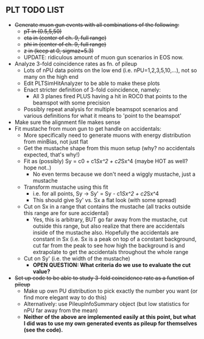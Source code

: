 ## PLT TODO LIST

+ ~~Generate muon gun events with all combinations of the following:~~
    + ~~pT in (0.5,5,50)~~
    + ~~eta in (center of ch. 9, full range)~~
    + ~~phi in (center of ch. 9, full range)~~
    + ~~z in (keep at 0, sigmaz=5.3)~~
    + UPDATE: ridiculous amount of muon gun scenarios in EOS now.
+ Analyze 3-fold coincidence rates as fn. of pileup
    + Lots of nPU data points on the low end (i.e. nPU=1,2,3,5,10,...), not so many on the high end
    + Edit PLTSimHitAnalyzer to be able to make these plots
    + Enact stricter definition of 3-fold coincidence, namely:
        + All 3 planes fired PLUS having a hit in ROC0 that points to the beamspot with some precision
    + Possibly repeat analysis for multiple beamspot scenarios and various definitions for what it means to 'point to the beamspot'
+ Make sure the alignment file makes sense
+ Fit mustache from muon gun to get handle on accidentals:
    + More specifically need to generate muons with energy distribution from minBias, not just flat
    + Get the mustache shape from this muon setup (why? no accidentals expected, that's why!)
    + Fit as (possibly) Sy = c0 + c1*Sx^2 + c2*Sx^4 (maybe HOT as well? hope not..)
        + No even terms because we don't need a wiggly mustache, just a mustache
    + Transform mustache using this fit
        + i.e. for all points, Sy -> Sy' = Sy - c1*Sx^2 + c2*Sx^4
        + This should give Sy' vs. Sx a flat look (with some spread)
    + Cut on Sx in a range that contains the mustache (all tracks outside this range are for sure accidental)
        + Yes, this is arbitrary, BUT go far away from the mustache, cut outside this range, but also realize that there are accidentals inside of the mustache also.  Hopefully the accidentals are constant in Sx (i.e. Sx is a peak on top of a constant background, cut far from the peak to see how high the background is and extrapolate to get the accidentals throughout the whole range   
    + Cut on Sy' (i.e. the width of the mustache)
        + **OPEN QUESTION: What criteria do we use to evaluate the cut value?**
+ ~~Set up code to be able to study 3-fold coincidence rate as a function of pileup~~
    + Make up own PU distribution to pick exactly the number you want (or find more elegant way to do this)
    + Alternatively: use PileupInfoSummary object (but low statistics for nPU far away from the mean)
    + **Neither of the above are implemented easily at this point, but what I did was to use my own generated events as pileup for themselves (see the code).**
